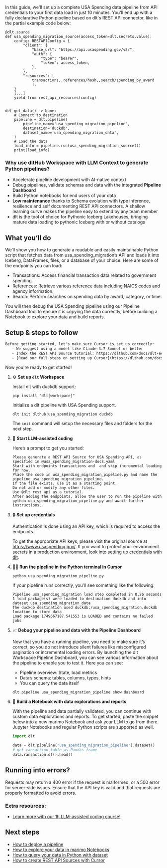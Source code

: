 In this guide, we'll set up a complete USA Spending data pipeline from API credentials to your first data load in just 10 minutes. You'll end up with a fully declarative Python pipeline based on dlt's REST API connector, like in the partial example code below:

```python-outcome
@dlt.source
def usa_spending_migration_source(access_token=dlt.secrets.value):
    config: RESTAPIConfig = {
        "client": {
            "base_url": "https://api.usaspending.gov/v2/",
            "auth": {
                "type": "bearer",
                "token": access_token,
            },
        },
        "resources": [
            transactions,,references/hash,,search/spending_by_award
            ],
    }
    [...]
    yield from rest_api_resources(config)


def get_data() -> None:
    # Connect to destination
    pipeline = dlt.pipeline(
        pipeline_name='usa_spending_migration_pipeline',
        destination='duckdb',
        dataset_name='usa_spending_migration_data', 
    )
    # Load the data
    load_info = pipeline.run(usa_spending_migration_source())
    print(load_info) 
```

### Why use dltHub Workspace with LLM Context to generate Python pipelines?

- Accelerate pipeline development with AI-native context
- Debug pipelines, validate schemas and data with the integrated **Pipeline Dashboard**
- Build Python notebooks for end users of your data
- **Low maintenance** thanks to Schema evolution with type inference, resilience and self documenting REST API connectors. A shallow learning curve makes the pipeline easy to extend by any team member
- dlt is the tool of choice for Pythonic Iceberg Lakehouses, bringing mature data loading to pythonic Iceberg with or without catalogs

## What you’ll do

We’ll show you how to generate a readable and easily maintainable Python script that fetches data from usa_spending_migration’s API and loads it into Iceberg, DataFrames, files, or a database of your choice. Here are some of the endpoints you can load:

- Transactions: Access financial transaction data related to government spending.
- References: Retrieve various reference data including NAICS codes and agency information.
- Search: Perform searches on spending data by award, category, or time.

You will then debug the USA Spending pipeline using our Pipeline Dashboard tool to ensure it is copying the data correctly, before building a Notebook to explore your data and build reports.

## Setup & steps to follow

```default
Before getting started, let's make sure Cursor is set up correctly:
   - We suggest using a model like Claude 3.7 Sonnet or better
   - Index the REST API Source tutorial: https://dlthub.com/docs/dlt-ecosystem/verified-sources/rest_api/ and add it to context as **@dlt rest api**
   - [Read our full steps on setting up Cursor](https://dlthub.com/docs/dlt-ecosystem/llm-tooling/cursor-restapi#23-configuring-cursor-with-documentation)
```

Now you're ready to get started!

1. ⚙️ **Set up `dlt` Workspace**
    
    Install dlt with duckdb support:
    ```shell
    pip install "dlt[workspace]"
    ```

    Initialize a dlt pipeline with USA Spending support.
    ```shell
    dlt init dlthub:usa_spending_migration duckdb
    ```

    The `init` command will setup the necessary files and folders for the next step.
    
2. 🤠 **Start LLM-assisted coding**
    
    Here’s a prompt to get you started:
    
    ```prompt
    Please generate a REST API Source for USA Spending API, as specified in @usa_spending_migration-docs.yaml 
    Start with endpoints transactions and  and skip incremental loading for now. 
    Place the code in usa_spending_migration_pipeline.py and name the pipeline usa_spending_migration_pipeline. 
    If the file exists, use it as a starting point. 
    Do not add or modify any other files. 
    Use @dlt rest api as a tutorial. 
    After adding the endpoints, allow the user to run the pipeline with python usa_spending_migration_pipeline.py and await further instructions.
    ```

    
3. 🔒 **Set up credentials** 
    
    Authentication is done using an API key, which is required to access the endpoints.
    
    To get the appropriate API keys, please visit the original source at https://www.usaspending.gov/.
    If you want to protect your environment secrets in a production environment, look into [setting up credentials with dlt](https://dlthub.com/docs/walkthroughs/add_credentials).
    
4. 🏃‍♀️ **Run the pipeline in the Python terminal in Cursor**
    
    ```shell
    python usa_spending_migration_pipeline.py
    ```
    
    If your pipeline runs correctly, you’ll see something like the following:
    
    ```shell
    Pipeline usa_spending_migration load step completed in 0.26 seconds
    1 load package(s) were loaded to destination duckdb and into dataset usa_spending_migration_data
    The duckdb destination used duckdb:/usa_spending_migration.duckdb location to store data
    Load package 1749667187.541553 is LOADED and contains no failed jobs
    ```
    
5. 📈 **Debug your pipeline and data with the Pipeline Dashboard**

    Now that you have a running pipeline, you need to make sure it’s correct, so you do not introduce silent failures like misconfigured pagination or incremental loading errors. By launching the dlt Workspace Pipeline Dashboard, you can see various information about the pipeline to enable you to test it. Here you can see:
    - Pipeline overview: State, load metrics
    - Data’s schema: tables, columns, types, hints
    - You can query the data itself
    
    ```shell
    dlt pipeline usa_spending_migration_pipeline show dashboard
    ```
    
6. 🐍 **Build a Notebook with data explorations and reports**

    With the pipeline and data partially validated, you can continue with custom data explorations and reports. To get started, paste the snippet below into a new marimo Notebook and ask your LLM to go from there. Jupyter Notebooks and regular Python scripts are supported as well.

    
    ```python
    import dlt

   data = dlt.pipeline("usa_spending_migration_pipeline").dataset()
   # get ransaction table as Pandas frame
   data.ransaction.df().head()
    ```

## Running into errors?

Requests may return a 400 error if the request is malformed, or a 500 error for server-side issues. Ensure that the API key is valid and that requests are properly formatted to avoid errors.

### Extra resources:

- [Learn more with our 1h LLM-assisted coding course!](https://www.youtube.com/watch?v=GGid70rnJuM)

## Next steps

- [How to deploy a pipeline](https://dlthub.com/docs/walkthroughs/deploy-a-pipeline)
- [How to explore your data in marimo Notebooks](https://dlthub.com/docs/general-usage/dataset-access/marimo)
- [How to query your data in Python with dataset](https://dlthub.com/docs/general-usage/dataset-access/dataset)
- [How to create REST API Sources with Cursor](https://dlthub.com/docs/dlt-ecosystem/llm-tooling/cursor-restapi)
